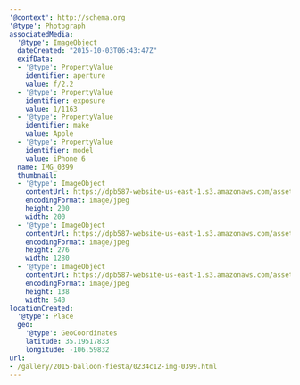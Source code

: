 ```yaml
---
'@context': http://schema.org
'@type': Photograph
associatedMedia:
  '@type': ImageObject
  dateCreated: "2015-10-03T06:43:47Z"
  exifData:
  - '@type': PropertyValue
    identifier: aperture
    value: f/2.2
  - '@type': PropertyValue
    identifier: exposure
    value: 1/1163
  - '@type': PropertyValue
    identifier: make
    value: Apple
  - '@type': PropertyValue
    identifier: model
    value: iPhone 6
  name: IMG_0399
  thumbnail:
  - '@type': ImageObject
    contentUrl: https://dpb587-website-us-east-1.s3.amazonaws.com/asset/gallery/2015-balloon-fiesta/0234c12-img-0399~200x200.jpg
    encodingFormat: image/jpeg
    height: 200
    width: 200
  - '@type': ImageObject
    contentUrl: https://dpb587-website-us-east-1.s3.amazonaws.com/asset/gallery/2015-balloon-fiesta/0234c12-img-0399~1280.jpg
    encodingFormat: image/jpeg
    height: 276
    width: 1280
  - '@type': ImageObject
    contentUrl: https://dpb587-website-us-east-1.s3.amazonaws.com/asset/gallery/2015-balloon-fiesta/0234c12-img-0399~640w.jpg
    encodingFormat: image/jpeg
    height: 138
    width: 640
locationCreated:
  '@type': Place
  geo:
    '@type': GeoCoordinates
    latitude: 35.19517833
    longitude: -106.59832
url:
- /gallery/2015-balloon-fiesta/0234c12-img-0399.html
---
```

